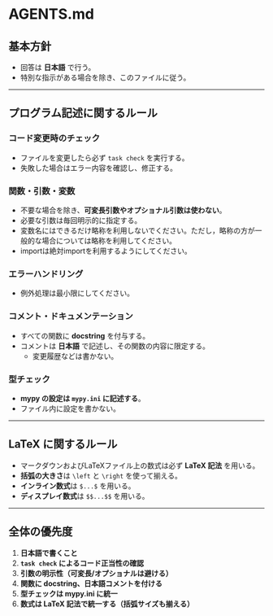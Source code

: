 # AGENTS.md

## 基本方針

- 回答は **日本語** で行う。
- 特別な指示がある場合を除き、このファイルに従う。

---

## プログラム記述に関するルール

### コード変更時のチェック

- ファイルを変更したら必ず `task check` を実行する。
- 失敗した場合はエラー内容を確認し、修正する。

### 関数・引数・変数

- 不要な場合を除き、**可変長引数やオプショナル引数は使わない**。
- 必要な引数は毎回明示的に指定する。
- 変数名にはできるだけ略称を利用しないでください。ただし，略称の方が一般的な場合については略称を利用してください。
- importは絶対importを利用するようにしてください。

### エラーハンドリング

- 例外処理は最小限にしてください。

### コメント・ドキュメンテーション

- すべての関数に **docstring** を付与する。
- コメントは **日本語** で記述し、その関数の内容に限定する。
  - 変更履歴などは書かない。

### 型チェック

- **mypy の設定は `mypy.ini` に記述する**。
- ファイル内に設定を書かない。

---

## LaTeX に関するルール

- マークダウンおよびLaTeXファイル上の数式は必ず **LaTeX 記法** を用いる。
- **括弧の大きさ**は `\left` と `\right` を使って揃える。
- **インライン数式**は `$...$` を用いる。
- **ディスプレイ数式**は `$$...$$` を用いる。

---

## 全体の優先度

1. **日本語で書くこと**
2. **`task check` によるコード正当性の確認**
3. **引数の明示性（可変長/オプショナルは避ける）**
4. **関数に docstring、日本語コメントを付ける**
5. **型チェックは mypy.ini に統一**
6. **数式は LaTeX 記法で統一する（括弧サイズも揃える）**
